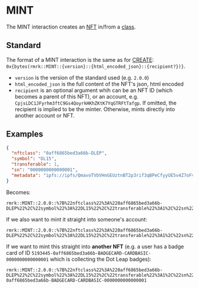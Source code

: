 # MINT

The MINT interaction creates an [NFT](../entities/nft.md) in/from a [class](../entities/nftclass.md).

## Standard

The format of a MINT interaction is the same as for [CREATE](create.md):
`0x{bytes(rmrk::MINT::{version}::{html_encoded_json}::{recipient?})}`.

- `version` is the version of the standard used (e.g. `2.0.0`)
- `html_encoded_json` is the full content of the NFT's json, html encoded
- `recipient` is an optional argument whih can be an NFT ID (which becomes a parent of this NFT), or an account, e.g. `CpjsLDC1JFyrhm3ftC9Gs4QoyrkHKhZKtK7YqGTRFtTafgp`. If omitted, the recipient is implied to be the minter. Otherwise, mints directly into another account or NFT.

## Examples

```json
{
  "nftclass": "0aff6865bed3a66b-DLEP",
  "symbol": "DL15",
  "transferable": 1,
  "sn": "0000000000000001",
  "metadata": "ipfs://ipfs/QmavoTVbVHnGEUztnBT2p3rif3qBPeCfyyUE5v4Z7oFvs4"
}
```

Becomes:

```
rmrk::MINT::2.0.0::%7B%22nftclass%22%3A%220aff6865bed3a66b-DLEP%22%2C%22symbol%22%3A%22DL15%22%2C%22transferable%22%3A1%2C%22sn%22%3A%220000000000000001%22%2C%22metadata%22%3A%22ipfs%3A%2F%2Fipfs%2FQmavoTVbVHnGEUztnBT2p3rif3qBPeCfyyUE5v4Z7oFvs4%22%7D
```

If we also want to mint it straight into someone's account:

```
rmrk::MINT::2.0.0::%7B%22nftclass%22%3A%220aff6865bed3a66b-DLEP%22%2C%22symbol%22%3A%22DL15%22%2C%22transferable%22%3A1%2C%22sn%22%3A%220000000000000001%22%2C%22metadata%22%3A%22ipfs%3A%2F%2Fipfs%2FQmavoTVbVHnGEUztnBT2p3rif3qBPeCfyyUE5v4Z7oFvs4%22%7D::CpjsLDC1JFyrhm3ftC9Gs4QoyrkHKhZKtK7YqGTRFtTafgp
```

If we want to mint this straight into **another NFT** (e.g. a user has a badge card of ID `5193445-0aff6865bed3a66b-BADGECARD-CARDBASIC-0000000000000001` which is collecting the Dot Leap badges):

```
rmrk::MINT::2.0.0::%7B%22nftclass%22%3A%220aff6865bed3a66b-DLEP%22%2C%22symbol%22%3A%22DL15%22%2C%22transferable%22%3A1%2C%22sn%22%3A%220000000000000001%22%2C%22metadata%22%3A%22ipfs%3A%2F%2Fipfs%2FQmavoTVbVHnGEUztnBT2p3rif3qBPeCfyyUE5v4Z7oFvs4%22%7D::5193445-0aff6865bed3a66b-BADGECARD-CARDBASIC-0000000000000001
```
